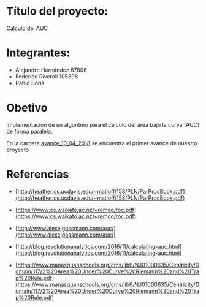 # Título del proyecto:
Cálculo del AUC

# Integrantes:
- Alejandro Hernández 87806
- Federico Riveroll 105898
- Pablo Soria 

# Obetivo
Implementación de un algoritmo para el cálculo del área bajo la curva (AUC) de forma paralela.

En la carpeta [avance_10_04_2018](10_04_2018/README.md) se encuentra el primer avance de nuestro proyecto

# Referencias
- [http://heather.cs.ucdavis.edu/~matloff/158/PLN/ParProcBook.pdf](http://heather.cs.ucdavis.edu/~matloff/158/PLN/ParProcBook.pdf)

- [https://www.cs.waikato.ac.nz/~remco/roc.pdf](https://www.cs.waikato.ac.nz/~remco/roc.pdf)

- [http://www.alexejgossmann.com/auc/](http://www.alexejgossmann.com/auc/)

- [http://blog.revolutionanalytics.com/2016/11/calculating-auc.html](http://blog.revolutionanalytics.com/2016/11/calculating-auc.html)

- [https://www.manasquanschools.org/cms/lib6/NJ01000635/Centricity/Domain/117/2%20Area%20Under%20Curve%20Riemann%20and%20Trap%20Rule.pdf](https://www.manasquanschools.org/cms/lib6/NJ01000635/Centricity/Domain/117/2%20Area%20Under%20Curve%20Riemann%20and%20Trap%20Rule.pdf)






